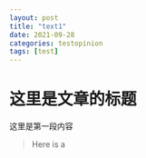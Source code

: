 ```yaml
---
layout: post
title: "text1"
date: 2021-09-28
categories: testopinion
tags: [test]
---
```


# 这里是文章的标题

这里是第一段内容

> Here is a 

